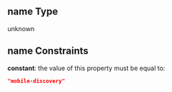 ## name Type

unknown

## name Constraints

**constant**: the value of this property must be equal to:

```json
"mobile-discovery"
```
